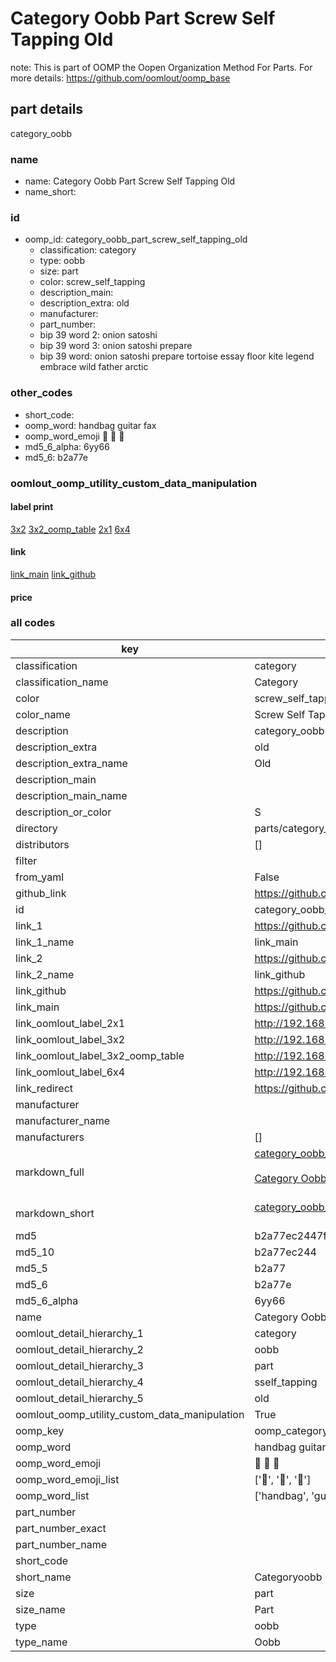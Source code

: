 # Category Oobb Part Screw Self Tapping Old  

note: This is part of OOMP the Oopen Organization Method For Parts. For more details: https://github.com/oomlout/oomp_base

##  part details
  



category_oobb



### name
* name: Category Oobb Part Screw Self Tapping Old
* name_short: 
### id
* oomp_id: category_oobb_part_screw_self_tapping_old
  * classification: category
  * type: oobb
  * size: part
  * color: screw_self_tapping
  * description_main: 
  * description_extra: old
  * manufacturer: 
  * part_number: 
  * bip 39 word 2: onion satoshi
  * bip 39 word 3: onion satoshi prepare
  * bip 39 word: onion satoshi prepare tortoise essay floor kite legend embrace wild father arctic

### other_codes
* short_code: 
* oomp_word: handbag guitar fax
* oomp_word_emoji :handbag: :guitar: :fax:
* md5_6_alpha: 6yy66
* md5_6: b2a77e






### oomlout_oomp_utility_custom_data_manipulation
#### label print
[3x2](http://192.168.1.245:1112/?label=oomp%206yy66)
[3x2_oomp_table](http://192.168.1.108:1112/?label=oomp%206yy66)
[2x1](http://192.168.1.242:1112/?label=oomp%206yy66)
[6x4](http://192.168.1.55:1112/?label=oomp%206yy66)    

#### link

[link_main](https://github.com/oomlout/oomlout_oomp_version_1_messy/tree/main/parts/category_oobb_part_screw_self_tapping_old) [link_github](https://github.com/oomlout/oomlout_oomp_version_1_messy/tree/main/parts/category_oobb_part_screw_self_tapping_old)                             

#### price







### all codes 
| key | value |  
| --- | --- |  
| classification | category |  
| classification_name | Category |  
| color | screw_self_tapping |  
| color_name | Screw Self Tapping |  
| description | category_oobb |  
| description_extra | old |  
| description_extra_name | Old |  
| description_main |  |  
| description_main_name |  |  
| description_or_color | S  |  
| directory | parts/category_oobb_part_screw_self_tapping_old |  
| distributors | [] |  
| filter |  |  
| from_yaml | False |  
| github_link | https://github.com/oomlout/oomlout_oomp_part_src/tree/main/parts/category_oobb_part_screw_self_tapping_old |  
| id | category_oobb_part_screw_self_tapping_old |  
| link_1 | https://github.com/oomlout/oomlout_oomp_version_1_messy/tree/main/parts/category_oobb_part_screw_self_tapping_old |  
| link_1_name | link_main |  
| link_2 | https://github.com/oomlout/oomlout_oomp_version_1_messy/tree/main/parts/category_oobb_part_screw_self_tapping_old |  
| link_2_name | link_github |  
| link_github | https://github.com/oomlout/oomlout_oomp_version_1_messy/tree/main/parts/category_oobb_part_screw_self_tapping_old |  
| link_main | https://github.com/oomlout/oomlout_oomp_version_1_messy/tree/main/parts/category_oobb_part_screw_self_tapping_old |  
| link_oomlout_label_2x1 | http://192.168.1.242:1112/?label=oomp%206yy66 |  
| link_oomlout_label_3x2 | http://192.168.1.245:1112/?label=oomp%206yy66 |  
| link_oomlout_label_3x2_oomp_table | http://192.168.1.108:1112/?label=oomp%206yy66 |  
| link_oomlout_label_6x4 | http://192.168.1.55:1112/?label=oomp%206yy66 |  
| link_redirect | https://github.com/oomlout/oomlout_oomp_version_1_messy/tree/main/parts/category_oobb_part_screw_self_tapping_old |  
| manufacturer |  |  
| manufacturer_name |  |  
| manufacturers | [] |  
| markdown_full | [category_oobb_part_screw_self_tapping_old](none)<br>[](none)<br>[Category Oobb Part Screw Self Tapping Old](none)<br><br> |  
| markdown_short | [category_oobb_part_screw_self_tapping_old](none)<br><br> |  
| md5 | b2a77ec2447f8f6565a69e5953efdcd6 |  
| md5_10 | b2a77ec244 |  
| md5_5 | b2a77 |  
| md5_6 | b2a77e |  
| md5_6_alpha | 6yy66 |  
| name | Category Oobb Part Screw Self Tapping Old |  
| oomlout_detail_hierarchy_1 | category |  
| oomlout_detail_hierarchy_2 | oobb |  
| oomlout_detail_hierarchy_3 | part |  
| oomlout_detail_hierarchy_4 | sself_tapping |  
| oomlout_detail_hierarchy_5 | old |  
| oomlout_oomp_utility_custom_data_manipulation | True |  
| oomp_key | oomp_category_oobb_part_screw_self_tapping_old |  
| oomp_word | handbag guitar fax |  
| oomp_word_emoji | :handbag: :guitar: :fax: |  
| oomp_word_emoji_list | [':handbag:', ':guitar:', ':fax:'] |  
| oomp_word_list | ['handbag', 'guitar', 'fax'] |  
| part_number |  |  
| part_number_exact |  |  
| part_number_name |  |  
| short_code |  |  
| short_name | Categoryoobb |  
| size | part |  
| size_name | Part |  
| type | oobb |  
| type_name | Oobb |  
